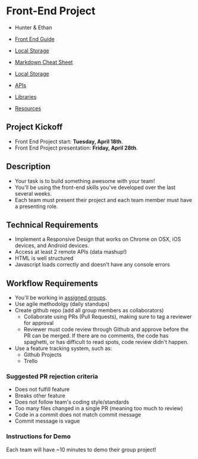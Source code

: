 # Front-End Project

- Hunter & Ethan

- [Front End Guide](https://dc-web2.onrender.com/p2/GroupProjects/frontEnd.html#1)
- [Local Storage](https://dc-web2.onrender.com/p2/Javascript/LocalStorage.html#1)
- [Markdown Cheat Sheet](https://www.markdownguide.org/cheat-sheet/)
- [Local Storage](https://dc-web2.onrender.com/p2/Javascript/LocalStorage.html#1)


- [APIs](./APIS.md)
- [Libraries](./Libraries.md)
- [Resources](./resources.md)

## Project Kickoff

* Front End Project start: __Tuesday, April 18th__.
* Front End Project presentation: __Friday, April 28th__.

## Description
* Your task is to build something awesome with your team!
* You'll be using the front-end skills you've developed over the last several weeks.
* Each team must present their project and each team member must have a presenting role.

## Technical Requirements
* Implement a Responsive Design that works on Chrome on OSX, iOS devices, and Android devices.
* Access at least 2 remote APIs (data mashup!)
* HTML is well structured
* Javascript loads correctly and doesn't have any console errors

## Workflow Requirements
* You'll be working in [assigned groups](./GROUPS.md).
* Use agile methodolgy (daily standups)
* Create github repo (add all group members as collaborators)
  * Collaborate using PRs (Pull Requests), making sure to tag a reviewer for approval
  * Reviewer must code review through Github and approve before the PR can be merged. If there are no comments, the code has spaghetti, or has difficult to read spots, code review didn't happen.
* Use a feature tracking system, such as:
  * Github Projects
  * Trello

### Suggested PR rejection criteria
* Does not fulfill feature
* Breaks other feature
* Does not follow team's coding style/standards
* Too many files changed in a single PR (meaning too much to review)
* Code in a commit does not match commit message
* Commit message is vague

### Instructions for Demo

Each team will have ~10 minutes to demo their group project! 